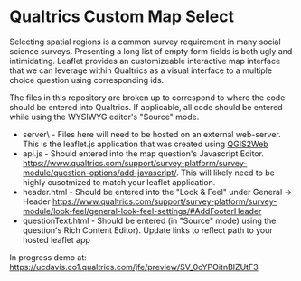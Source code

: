 Qualtrics Custom Map Select
====
Selecting spatial regions is a common survey requirement in many social science surveys. Presenting a long list of empty form fields is both ugly and intimidating. Leaflet provides an customizeable interactive map interface that we can leverage within Qualtrics as a visual interface to a multiple choice question using corresponding ids.

The files in this repository are broken up to correspond to where the code should be entered into Qualtrics. If applicable, all code should be entered while using the WYSIWYG editor's "Source" mode.

* server\ - Files here will need to be hosted on an external web-server. This is the leaflet.js application that was created using [QGIS2Web](https://github.com/tomchadwin/qgis2web) 
* api.js - Should entered into the map question's Javascript Editor. https://www.qualtrics.com/support/survey-platform/survey-module/question-options/add-javascript/. This will likely need to be highly cusotmized to match your leaflet application. 
* header.html - Should be entered into the "Look & Feel" under General -> Header https://www.qualtrics.com/support/survey-platform/survey-module/look-feel/general-look-feel-settings/#AddFooterHeader 
* questionText.html - Should be entered (in "Source" mode) using the question's Rich Content Editor). Update links to reflect path to your hosted leaflet app

In progress demo at: https://ucdavis.co1.qualtrics.com/jfe/preview/SV_0oYPOitnBIZUtF3
